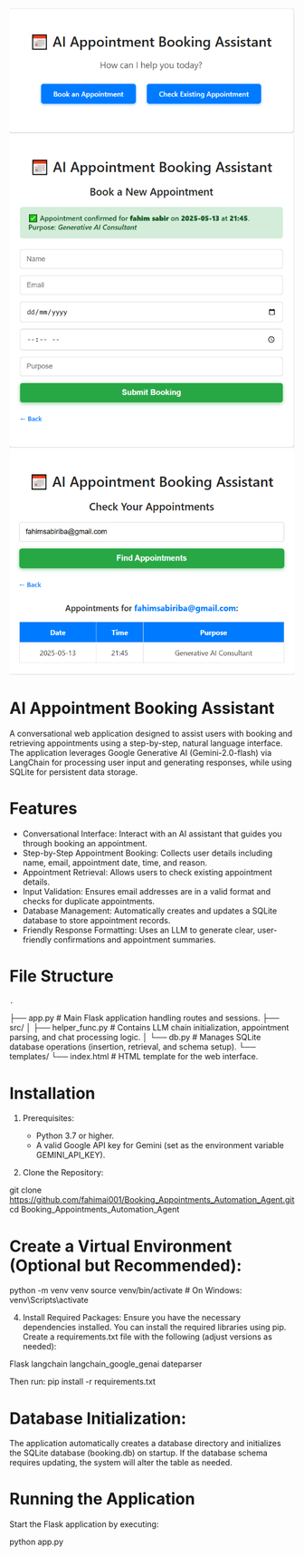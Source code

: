 ![Dashboard Preview](page-1.png)
![Dashboard Preview](page-2.png)
![Dashboard Preview](page-3.png)

# AI Appointment Booking Assistant

A conversational web application designed to assist users with booking and retrieving appointments using a step-by-step, natural language interface. The application leverages Google Generative AI (Gemini-2.0-flash) via LangChain for processing user input and generating responses, while using SQLite for persistent data storage.

# Features

 * Conversational Interface: Interact with an AI assistant that guides you through booking an appointment.
 * Step-by-Step Appointment Booking: Collects user details including name, email, appointment date, time, and reason.
 * Appointment Retrieval: Allows users to check existing appointment details.
 * Input Validation: Ensures email addresses are in a valid format and checks for duplicate appointments.
 * Database Management: Automatically creates and updates a SQLite database to store appointment records.
 * Friendly Response Formatting: Uses an LLM to generate clear, user-friendly confirmations and appointment summaries.

# File Structure

    .
├── app.py                      # Main Flask application handling routes and sessions.
├── src/
│   ├── helper_func.py          # Contains LLM chain initialization, appointment parsing, and chat processing logic.
│   └── db.py                   # Manages SQLite database operations (insertion, retrieval, and schema setup).
└── templates/
    └── index.html              # HTML template for the web interface.

# Installation

1. Prerequisites:
    * Python 3.7 or higher.
    * A valid Google API key for Gemini (set as the environment variable GEMINI_API_KEY).

2. Clone the Repository:

git clone https://github.com/fahimai001/Booking_Appointments_Automation_Agent.git
cd Booking_Appointments_Automation_Agent

# Create a Virtual Environment (Optional but Recommended):
python -m venv venv
source venv/bin/activate   # On Windows: venv\Scripts\activate

4. Install Required Packages: Ensure you have the necessary dependencies installed. You can install the required libraries using pip. Create a requirements.txt file with the following (adjust versions as needed):

Flask
langchain
langchain_google_genai
dateparser

Then run:
pip install -r requirements.txt

# Database Initialization:

The application automatically creates a database directory and initializes the SQLite database (booking.db) on startup. If the database schema requires updating, the system will alter the table as needed.

# Running the Application
Start the Flask application by executing:

python app.py

